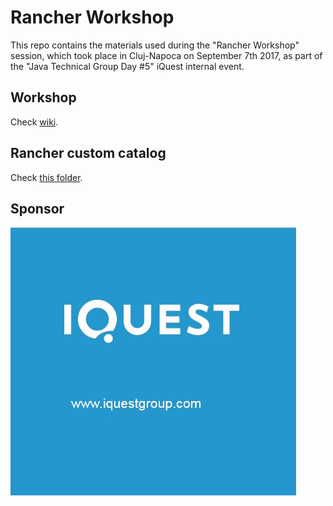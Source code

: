 # Rancher Workshop
This repo contains the materials used during the "Rancher Workshop" session, which took place in Cluj-Napoca on September 7th 2017, as part of the "Java Technical Group Day #5" iQuest internal event. 

## Workshop 
Check [wiki](https://github.com/satrapu/rancher-workshop/wiki).

## Rancher custom catalog
Check [this folder](https://github.com/satrapu/rancher-workshop/tree/master/templates).

## Sponsor 
[![iQuest Logo](https://github.com/satrapu/rancher-workshop/blob/master/images/iquest-banner.jpg)](http://www.iquestgroup.com/en/)  

